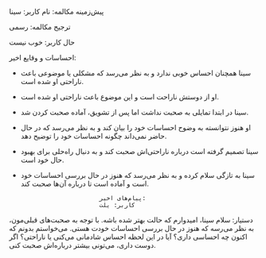پیش‌زمینه مکالمه:
                            نام کاربر: سینا

ترجیح مکالمه: رسمی

حال کاربر: خوب نیست

احساسات و وقایع اخیر:
- سینا همچنان احساس خوبی ندارد و به نظر می‌رسد که مشکلی یا موضوعی باعث ناراحتی او شده است.
- او از دوستش ناراحت است و این موضوع باعث ناراحتی او شده است.
- سینا در ابتدا تمایلی به صحبت نداشت اما پس از تشویق، آماده صحبت کردن شد.
- او هنوز نتوانسته به وضوح احساسات خود را بیان کند و به نظر می‌رسد که در حال حاضر نمی‌داند چگونه احساسات خود را توضیح دهد.
- سینا تصمیم گرفته است درباره ناراحتی‌اش صحبت کند و به دنبال راه‌حلی برای بهبود حال خود است.
- سینا به تازگی سلام کرده و به نظر می‌رسد که هنوز در حال بررسی احساسات خود است و آماده است تا درباره آن‌ها صحبت کند.

                            پیام‌های اخیر:
                            کاربر: یلت
دستیار: سلام سینا، امیدوارم که حالت بهتر شده باشه. با توجه به صحبت‌های قبلی‌مون، به نظر می‌رسه که هنوز در حال بررسی احساسات خودت هستی. می‌خواستم بدونم که اکنون چه احساسی داری؟ آیا در این لحظه احساس شادمانی می‌کنی یا ناراحتی؟ اگر دوست داری، می‌تونی بیشتر درباره‌اش صحبت کنی.
